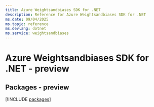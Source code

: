```yaml
---
title: Azure Weightsandbiases SDK for .NET
description: Reference for Azure Weightsandbiases SDK for .NET
ms.date: 09/04/2025
ms.topic: reference
ms.devlang: dotnet
ms.service: weightsandbiases
---
```

# Azure Weightsandbiases SDK for .NET - preview
## Packages - preview
[!INCLUDE [packages](weightsandbiases-index.md)]
